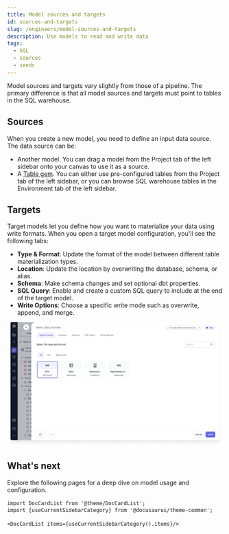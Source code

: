 ```yaml
---
title: Model sources and targets
id: sources-and-targets
slug: /engineers/model-sources-and-targets
description: Use models to read and write data
tags:
  - SQL
  - sources
  - seeds
---
```


Model sources and targets vary slightly from those of a pipeline. The primary difference is that all model sources and targets must point to tables in the SQL warehouse.

## Sources

When you create a new model, you need to define an input data source. The data source can be:

- Another model. You can drag a model from the Project tab of the left sidebar onto your canvas to use it as a source.
- A [Table gem](/analysts/source-target). You can either use pre-configured tables from the Project tab of the left sidebar, or you can browse SQL warehouse tables in the Environment tab of the left sidebar.

## Targets

Target models let you define how you want to materialize your data using write formats. When you open a target model configuration, you'll see the following tabs:

- **Type & Format**: Update the format of the model between different table materialization types.
- **Location**: Update the location by overwriting the database, schema, or alias.
- **Schema**: Make schema changes and set optional dbt properties.
- **SQL Query**: Enable and create a custom SQL query to include at the end of the target model.
- **Write Options**: Choose a specific write mode such as overwrite, append, and merge.

![Target Model tabs](img/type-and-format.png)

## What's next

Explore the following pages for a deep dive on model usage and configuration.

```mdx-code-block
import DocCardList from '@theme/DocCardList';
import {useCurrentSidebarCategory} from '@docusaurus/theme-common';

<DocCardList items={useCurrentSidebarCategory().items}/>
```

